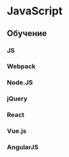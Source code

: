 # JavaScript
## Обучение
### JS
### Webpack
### Node.JS
### jQuery
### React
### Vue.js
### AngularJS